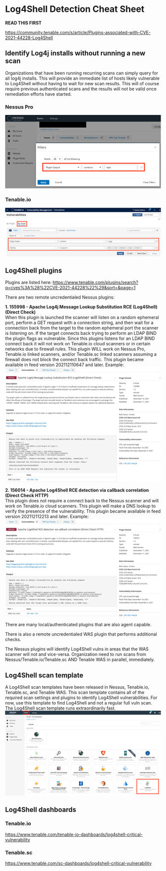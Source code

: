 # Log4Shell Detection Cheat Sheet
**READ THIS FIRST**

https://community.tenable.com/s/article/Plugins-associated-with-CVE-2021-44228-Log4Shell

## Identify Log4j installs without running a new scan
Organizations that have been running recurring scans can simply query for all log4j installs. This will provide an immediate list of hosts likely vulnerable to Log4Shell without having to wait for new scan results. This will of course require previous authenticated scans and the results will not be valid once remediation efforts have started.
### Nessus Pro
![](https://github.com/andrewspearson/file-server/blob/main/repositories/log4shell-detection/np-log4j-installed-v2.png)
### Tenable.io
![](https://github.com/andrewspearson/file-server/blob/main/repositories/log4shell-detection/tio-log4j-installed.png)

## Log4Shell plugins
Plugins are listed here:
https://www.tenable.com/plugins/search?q=cves%3A%28%22CVE-2021-44228%22%29&sort=&page=1

There are two remote uncredentialed Nessus plugins:

**1. 155998 - Apache Log4j Message Lookup Substitution RCE (Log4Shell) (Direct Check)**  
When this plugin is launched the scanner will listen on a random ephemeral port, perform a GET request with a connection string, and then wait for a connection back from the target to the random ephemeral port the scanner is listening on. If the target connects back trying to perform an LDAP BIND the plugin flags as vulnerable. Since this plugins listens for an LDAP BIND connect back it will not work on Tenable.io cloud scanners or in certain networks due to firewall rules. This plugin WILL work on Nessus Pro, Tenable.io linked scanners, and/or Tenable.sc linked scanners assuming a firewall does not block the connect back traffic. This plugin became available in feed version 202112110647 and later. Example:
![](https://github.com/andrewspearson/file-server/blob/main/repositories/log4shell-detection/155998-np.png)

**2. 156014 - Apache Log4Shell RCE detection via callback correlation (Direct Check HTTP)**  
This plugin does not require a connect back to the Nessus scanner and will work on Tenable.io cloud scanners. This plugin will make a DNS lookup to verify the presence of the vulnerability. This plugin became available in feed version 202112112213 and later. Example:
![](https://github.com/andrewspearson/file-server/blob/main/repositories/log4shell-detection/156014-np.png)

There are many local/authenticated plugins that are also agent capable.

There is also a remote uncredentialed WAS plugin that performs additional checks.

The Nessus plugins will identify Log4Shell vulns in areas that the WAS scanner will not and vice-versa. Organization need to run scans from Nessus/Tenable.io/Tenable.sc AND Tenable WAS in parallel, immediately.

## Log4Shell scan template
A Log4Shell scan templates have been released in Nessus, Tenable.io, Tenable.sc, and Tenable WAS. This scan template contains all of the required scan settings and plugins to identify Log4Shell vulnerabilities. For now, use this template to find Log4Shell and not a regular full vuln scan. The Log4Shell scan template runs extraordinarily fast.
![](https://github.com/andrewspearson/file-server/blob/main/repositories/log4shell-detection/log4shell-template.png)

## Log4Shell dashboards
### Tenable.io
https://www.tenable.com/tenable-io-dashboards/log4shell-critical-vulnerability
### Tenable.sc
https://www.tenable.com/sc-dashboards/log4shell-critical-vulnerability
